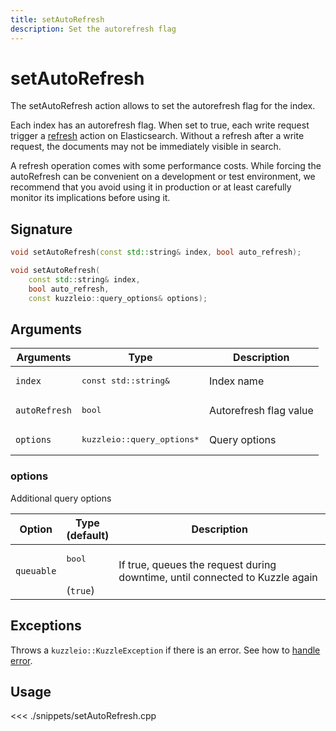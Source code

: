 ```yaml
---
title: setAutoRefresh
description: Set the autorefresh flag
---
```


# setAutoRefresh

The setAutoRefresh action allows to set the autorefresh flag for the index.

Each index has an autorefresh flag.
When set to true, each write request trigger a [refresh](https://www.elastic.co/guide/en/elasticsearch/reference/current/docs-refresh.html) action on Elasticsearch.
Without a refresh after a write request, the documents may not be immediately visible in search.

<div class="alert alert-info">
A refresh operation comes with some performance costs.
While forcing the autoRefresh can be convenient on a development or test environment,
we recommend that you avoid using it in production or at least carefully monitor its implications before using it.
</div>

## Signature

```cpp
void setAutoRefresh(const std::string& index, bool auto_refresh);

void setAutoRefresh(
    const std::string& index,
    bool auto_refresh,
    const kuzzleio::query_options& options);
```

## Arguments

| Arguments     | Type                                 | Description            |
| ------------- | ------------------------------------ | ---------------------- |
| `index`       | <pre>const std::string&</pre>        | Index name             |
| `autoRefresh` | <pre>bool</pre>                      | Autorefresh flag value |
| `options`     | <pre>kuzzleio::query_options\*</pre> | Query options          |

### options

Additional query options

| Option     | Type<br/>(default)           | Description                                                                  |
| ---------- | ---------------------------- | ---------------------------------------------------------------------------- |
| `queuable` | <pre>bool</pre><br/>(`true`) | If true, queues the request during downtime, until connected to Kuzzle again |

## Exceptions

Throws a `kuzzleio::KuzzleException` if there is an error. See how to [handle error](/sdk/cpp/1/error-handling).

## Usage

<<< ./snippets/setAutoRefresh.cpp
